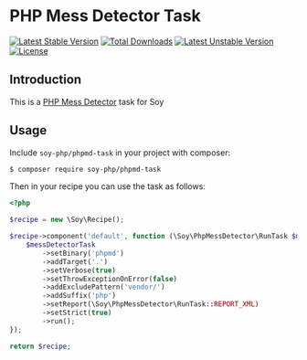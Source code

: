 # PHP Mess Detector Task

[![Latest Stable Version](https://poser.pugx.org/soy-php/phpmd-task/v/stable)](https://packagist.org/packages/soy-php/phpmd-task) [![Total Downloads](https://poser.pugx.org/soy-php/phpmd-task/downloads)](https://packagist.org/packages/soy-php/phpmd-task) [![Latest Unstable Version](https://poser.pugx.org/soy-php/phpmd-task/v/unstable)](https://packagist.org/packages/soy-php/phpmd-task) [![License](https://poser.pugx.org/soy-php/phpmd-task/license)](https://packagist.org/packages/soy-php/phpmd-task)

## Introduction
This is a [PHP Mess Detector](http://phpmd.org/) task for Soy

## Usage
Include `soy-php/phpmd-task` in your project with composer:

```sh
$ composer require soy-php/phpmd-task
```

Then in your recipe you can use the task as follows:
```php
<?php

$recipe = new \Soy\Recipe();

$recipe->component('default', function (\Soy\PhpMessDetector\RunTask $messDetectorTask) {
    $messDetectorTask
        ->setBinary('phpmd')
        ->addTarget('.')
        ->setVerbose(true)
        ->setThrowExceptionOnError(false)
        ->addExcludePattern('vendor/')
        ->addSuffix('php')
        ->setReport(\Soy\PhpMessDetector\RunTask::REPORT_XML)
        ->setStrict(true)
        ->run();
});

return $recipe;
```
